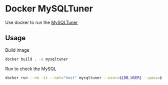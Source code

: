 # Docker MySQLTuner
Use docker to run the [MySQLTuner](https://github.com/major/MySQLTuner-perl)

## Usage
Build image
```bash
docker build . -o mysqltuner
```

Run to check the MySQL
```bash
docker run --rm -it --net="host" mysqltuner --user=${DB_USER} --pass=${DB_PASSWORD} --host=${HOST} --port=${PORT}
```
